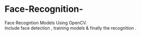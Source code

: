# Face-Recognition-
Face Recogntion Models Using OpenCV.  
Include face detection , training models & finally the recognition .
